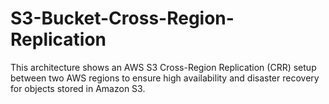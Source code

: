 # S3-Bucket-Cross-Region-Replication
This architecture shows an AWS S3 Cross-Region Replication (CRR) setup between two AWS regions to ensure high availability and disaster recovery for objects stored in Amazon S3.
